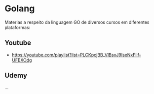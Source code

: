# Golang

Materias a respeito da linguagem GO de diversos cursos em diferentes plataformas:

## Youtube

- https://youtube.com/playlist?list=PLCKpcjBB_VlBsxJ9IseNxFllf-UFEXOdg

## Udemy

...

